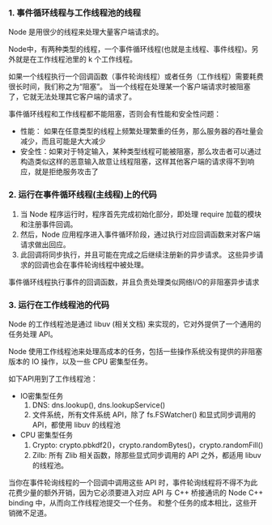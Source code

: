 ### 1. 事件循环线程与工作线程池的线程
Node 是用很少的线程来处理大量客户端请求的。

Node中，有两种类型的线程，一个事件循环线程(也就是主线程、事件线程)。另外就是在工作线程池里的 k 个工作线程。

如果一个线程执行一个回调函数（事件轮询线程）或者任务（工作线程）需要耗费很长时间，我们称之为“阻塞”。 当一个线程在处理某一个客户端请求时被阻塞了，它就无法处理其它客户端的请求了。

事件循环线程和工作线程都不能阻塞，否则会有性能和安全性问题：
- 性能： 如果在任意类型的线程上频繁处理繁重的任务，那么服务器的吞吐量会减少，而且可能是大大减少
- 安全性：如果对于特定输入，某种类型线程可能被阻塞，那么攻击者可以通过构造类似这样的恶意输入故意让线程阻塞，这样其他客户端的请求得不到响应，就是拒绝服务攻击了


### 2. 运行在事件循环线程(主线程)上的代码
1. 当 Node 程序运行时，程序首先完成初始化部分，即处理 require 加载的模块和注册事件回调。 
2. 然后，Node 应用程序进入事件循环阶段，通过执行对应回调函数来对客户端请求做出回应。 
3. 此回调将同步执行，并且可能在完成之后继续注册新的异步请求。 这些异步请求的回调也会在事件轮询线程中被处理。

事件循环线程执行事件的回调函数，并且负责处理类似网络I/O的非阻塞异步请求

### 3. 运行在工作线程池的代码

Node 的工作线程池是通过 libuv (相关文档) 来实现的，它对外提供了一个通用的任务处理 API。

Node 使用工作线程池来处理高成本的任务，包括一些操作系统没有提供的非阻塞版本的 IO 操作，以及一些 CPU 密集型任务。

如下API用到了工作线程池：
- IO密集型任务
  1. DNS: dns.lookup(), dns.lookupService()
  2. 文件系统，所有文件系统 API，除了 fs.FSWatcher() 和显式同步调用的 API，都使用 libuv 的线程池
- CPU 密集型任务
  1. Crypto: crypto.pbkdf2()，crypto.randomBytes()，crypto.randomFill()
  2. Zilb: 所有 Zlib 相关函数，除那些显式同步调用的 API 之外，都适用 libuv 的线程池。


当你在事件轮询线程的一个回调中调用这些 API 时，事件轮询线程将不得不为此花费少量的额外开销，因为它必须要进入对应 API 与 C++ 桥接通讯的 Node C++ binding 中，从而向工作线程池提交一个任务。 和整个任务的成本相比，这些开销微不足道。